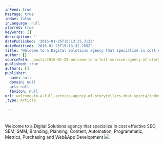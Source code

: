 ```yaml
---
inFeed: true
hasPage: true
inNav: false
inLanguage: null
starred: true
keywords: []
description: ''
datePublished: '2016-01-25T15:13:35.313Z'
dateModified: '2016-01-25T15:13:32.265Z'
title: "Welcome to a Digital Solutions agency that specialize in cost effective SEO, SEM, SMM, Branding, Planning, Content, Automation, Programmatic, Metrics, Purchasing and\_Web&App Development"
author: []
sourcePath: _posts/2016-01-25-welcome-to-a-full-service-agency-of-storytellers-that-specia.md
published: true
authors: []
publisher:
  name: null
  domain: null
  url: null
  favicon: null
url: welcome-to-a-full-service-agency-of-storytellers-that-specia/index.html
_type: Article

---
```

# 

Welcome to a Digital Solutions agency that specialize in cost effective SEO, SEM, SMM, Branding, Planning, Content, Automation, Programmatic, Metrics, Purchasing and Web&App Development
![](https://the-grid-user-content.s3-us-west-2.amazonaws.com/13d7ad39-2085-4c51-be76-ca08cde20c2a.jpg)